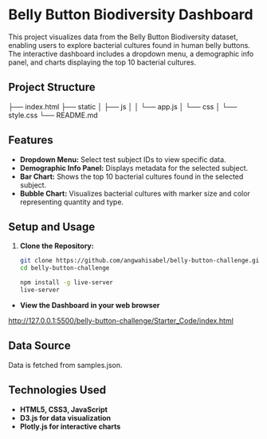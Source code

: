 # Belly Button Biodiversity Dashboard

This project visualizes data from the Belly Button Biodiversity dataset, enabling users to explore bacterial cultures found in human belly buttons. The interactive dashboard includes a dropdown menu, a demographic info panel, and charts displaying the top 10 bacterial cultures.

## Project Structure

├── index.html
├── static
│ ├── js
│ │ └── app.js
│ └── css
│ └── style.css
└── README.md

## Features

- **Dropdown Menu:** Select test subject IDs to view specific data.
- **Demographic Info Panel:** Displays metadata for the selected subject.
- **Bar Chart:** Shows the top 10 bacterial cultures found in the selected subject.
- **Bubble Chart:** Visualizes bacterial cultures with marker size and color representing quantity and type.

## Setup and Usage

1. **Clone the Repository:**
   ```bash
   git clone https://github.com/angwahisabel/belly-button-challenge.git
   cd belly-button-challenge

   npm install -g live-server
   live-server

- **View the Dashboard in your web browser**

http://127.0.0.1:5500/belly-button-challenge/Starter_Code/index.html

## Data Source

Data is fetched from samples.json.

## Technologies Used

- **HTML5, CSS3, JavaScript**
- **D3.js for data visualization**
- **Plotly.js for interactive charts**